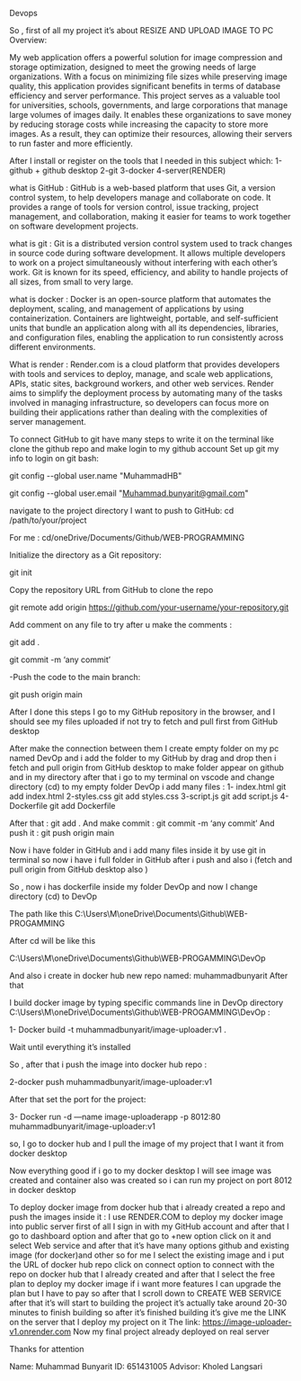 Devops

So , first of all my project it’s about 
RESIZE AND UPLOAD IMAGE TO PC
Overview:

My web application offers a powerful solution for image compression and storage optimization, designed to meet the growing needs of large organizations. With a focus on minimizing file sizes while preserving image quality, this application provides significant benefits in terms of database efficiency and server performance.
This project serves as a valuable tool for universities, schools, governments, and large corporations that manage large volumes of images daily. It enables these organizations to save money by reducing storage costs while increasing the capacity to store more images. As a result, they can optimize their resources, allowing their servers to run faster and more efficiently.



After I install or register on the tools that I needed in this subject which:
1-github + github desktop 
2-git
3-docker 
4-server(RENDER)

 what is GitHub : GitHub is a web-based platform that uses Git, a version control system, to help developers manage and collaborate on code. It provides a range of tools for version control, issue tracking, project management, and collaboration, making it easier for teams to work together on software development projects.

what is git : Git is a distributed version control system used to track changes in source code during software development. It allows multiple developers to work on a project simultaneously without interfering with each other’s work. Git is known for its speed, efficiency, and ability to handle projects of all sizes, from small to very large.

what is docker : Docker is an open-source platform that automates the deployment, scaling, and management of applications by using containerization. Containers are lightweight, portable, and self-sufficient units that bundle an application along with all its dependencies, libraries, and configuration files, enabling the application to run consistently across different environments.

What is render : Render.com is a cloud platform that provides developers with tools and services to deploy, manage, and scale web applications, APIs, static sites, background workers, and other web services. Render aims to simplify the deployment process by automating many of the tasks involved in managing infrastructure, so developers can focus more on building their applications rather than dealing with the complexities of server management.


To connect GitHub to git have many steps to write it on the terminal like clone the github repo and make login to my github account 
Set up git my info to login  on git bash:

git config --global user.name "MuhammadHB"

git config --global user.email "Muhammad.bunyarit@gmail.com"



navigate to the project directory I want to push to GitHub:
cd /path/to/your/project

For me : cd/oneDrive/Documents/Github/WEB-PROGRAMMING

Initialize the directory as a Git repository:

git init 

Copy the repository URL from GitHub to clone the repo 

git remote add origin https://github.com/your-username/your-repository.git


 Add comment on any file to try after u make the comments :

git add .

git commit -m ‘any commit’

-Push the code to the main branch:

git push origin main


 After I done this steps I go to my GitHub repository in the browser, and I should see my files uploaded if not try to fetch and pull first from GitHub desktop 

After make the connection between them I create empty folder on my pc named DevOp and i add the folder to my GitHub by drag and drop then i fetch and pull origin from GitHub desktop to make folder appear on github and in my directory after that i go to my terminal on vscode and change directory (cd) to my empty folder DevOp i add many files :
1- index.html
git add index.html 
2-styles.css
git add styles.css
3-script.js
git add script.js
4-Dockerfile 
git add Dockerfile

After that :
git add . 
And make commit :
git commit -m ‘any commit’
And push it :
git push origin main 


Now i have folder in GitHub and i add many files inside it by use git in terminal so now i have i full folder in GitHub after i push and also i (fetch and pull origin from GitHub desktop also )

So , now i has dockerfile inside my folder DevOp and now I change directory (cd) to DevOp 

The path like this 
C:\Users\M\oneDrive\Documents\Github\WEB-PROGAMMING

After cd will be like this 

C:\Users\M\oneDrive\Documents\Github\WEB-PROGAMMING\DevOp


And also i create in docker hub new repo named: muhammadbunyarit
After that 

I build docker image by typing specific commands line in DevOp directory
C:\Users\M\oneDrive\Documents\Github\WEB-PROGAMMING\DevOp
 :

1- Docker build -t muhammadbunyarit/image-uploader:v1 .

Wait until everything it’s installed 

So , after that i push the image into docker hub repo  :

2-docker push muhammadbunyarit/image-uploader:v1

After that set the port for the project:

3- Docker run -d —name image-uploaderapp -p 8012:80 
muhammadbunyarit/image-uploader:v1

so, I go to docker hub and I pull the image of my project that I want it from docker desktop 

Now everything good if i go to my docker desktop I will see image was created and container also was created so i can run my project on port 8012 in docker desktop 

To deploy docker image from docker hub that i already created a repo and push the images inside it :
I use RENDER.COM to deploy my docker image into public server first of all 
I sign in with my GitHub account and after that I go to dashboard option and after that go to +new option click on it and select Web service and after that it’s have many options github and existing image (for docker)and other so for me I select the existing image and i put the URL of docker hub repo click on connect option to connect with the repo on docker hub that I already created and after that I select the free plan to deploy my docker image if i want more features I can upgrade the plan but I have to pay so after that I scroll down to CREATE WEB SERVICE after that it’s will start to building the project it’s actually take around 20-30 minutes to finish building so after it’s finished building it’s give me the LINK on the server that I deploy my project on it 
The link:
https://image-uploader-v1.onrender.com
Now my final project already deployed on real server 

Thanks for attention 

Name: Muhammad Bunyarit 
ID: 651431005
Advisor: Kholed Langsari
